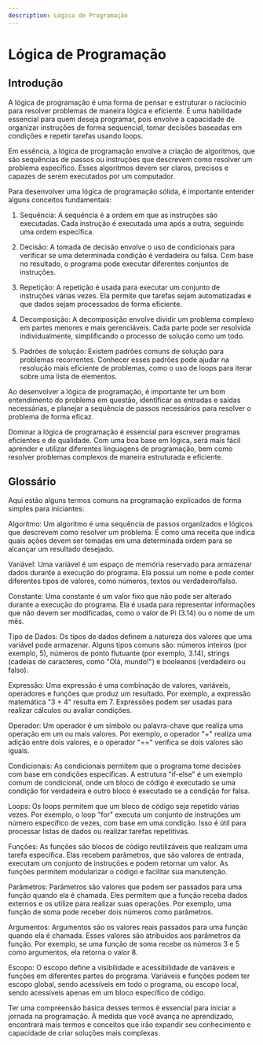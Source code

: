```yaml
---
description: Lógica de Programação
---
```


# Lógica de Programação

## Introdução
A lógica de programação é uma forma de pensar e estruturar o raciocínio para resolver problemas de maneira lógica e eficiente. É uma habilidade essencial para quem deseja programar, pois envolve a capacidade de organizar instruções de forma sequencial, tomar decisões baseadas em condições e repetir tarefas usando loops.

Em essência, a lógica de programação envolve a criação de algoritmos, que são sequências de passos ou instruções que descrevem como resolver um problema específico. Esses algoritmos devem ser claros, precisos e capazes de serem executados por um computador.

Para desenvolver uma lógica de programação sólida, é importante entender alguns conceitos fundamentais:

1. Sequência: A sequência é a ordem em que as instruções são executadas. Cada instrução é executada uma após a outra, seguindo uma ordem específica.

2. Decisão: A tomada de decisão envolve o uso de condicionais para verificar se uma determinada condição é verdadeira ou falsa. Com base no resultado, o programa pode executar diferentes conjuntos de instruções.

3. Repetição: A repetição é usada para executar um conjunto de instruções várias vezes. Ela permite que tarefas sejam automatizadas e que dados sejam processados de forma eficiente.

4. Decomposição: A decomposição envolve dividir um problema complexo em partes menores e mais gerenciáveis. Cada parte pode ser resolvida individualmente, simplificando o processo de solução como um todo.

5. Padrões de solução: Existem padrões comuns de solução para problemas recorrentes. Conhecer esses padrões pode ajudar na resolução mais eficiente de problemas, como o uso de loops para iterar sobre uma lista de elementos.

Ao desenvolver a lógica de programação, é importante ter um bom entendimento do problema em questão, identificar as entradas e saídas necessárias, e planejar a sequência de passos necessários para resolver o problema de forma eficaz.

Dominar a lógica de programação é essencial para escrever programas eficientes e de qualidade. Com uma boa base em lógica, será mais fácil aprender e utilizar diferentes linguagens de programação, bem como resolver problemas complexos de maneira estruturada e eficiente.

## Glossário
Aqui estão alguns termos comuns na programação explicados de forma simples para iniciantes:

Algoritmo: Um algoritmo é uma sequência de passos organizados e lógicos que descrevem como resolver um problema. É como uma receita que indica quais ações devem ser tomadas em uma determinada ordem para se alcançar um resultado desejado.

Variável: Uma variável é um espaço de memória reservado para armazenar dados durante a execução do programa. Ela possui um nome e pode conter diferentes tipos de valores, como números, textos ou verdadeiro/falso.

Constante: Uma constante é um valor fixo que não pode ser alterado durante a execução do programa. Ela é usada para representar informações que não devem ser modificadas, como o valor de Pi (3.14) ou o nome de um mês.

Tipo de Dados: Os tipos de dados definem a natureza dos valores que uma variável pode armazenar. Alguns tipos comuns são: números inteiros (por exemplo, 5), números de ponto flutuante (por exemplo, 3.14), strings (cadeias de caracteres, como "Olá, mundo!") e booleanos (verdadeiro ou falso).

Expressão: Uma expressão é uma combinação de valores, variáveis, operadores e funções que produz um resultado. Por exemplo, a expressão matemática "3 + 4" resulta em 7. Expressões podem ser usadas para realizar cálculos ou avaliar condições.

Operador: Um operador é um símbolo ou palavra-chave que realiza uma operação em um ou mais valores. Por exemplo, o operador "+" realiza uma adição entre dois valores, e o operador "==" verifica se dois valores são iguais.

Condicionais: As condicionais permitem que o programa tome decisões com base em condições específicas. A estrutura "if-else" é um exemplo comum de condicional, onde um bloco de código é executado se uma condição for verdadeira e outro bloco é executado se a condição for falsa.

Loops: Os loops permitem que um bloco de código seja repetido várias vezes. Por exemplo, o loop "for" executa um conjunto de instruções um número específico de vezes, com base em uma condição. Isso é útil para processar listas de dados ou realizar tarefas repetitivas.

Funções: As funções são blocos de código reutilizáveis que realizam uma tarefa específica. Elas recebem parâmetros, que são valores de entrada, executam um conjunto de instruções e podem retornar um valor. As funções permitem modularizar o código e facilitar sua manutenção.

Parâmetros: Parâmetros são valores que podem ser passados para uma função quando ela é chamada. Eles permitem que a função receba dados externos e os utilize para realizar suas operações. Por exemplo, uma função de soma pode receber dois números como parâmetros.

Argumentos: Argumentos são os valores reais passados para uma função quando ela é chamada. Esses valores são atribuídos aos parâmetros da função. Por exemplo, se uma função de soma recebe os números 3 e 5 como argumentos, ela retorna o valor 8.

Escopo: O escopo define a visibilidade e acessibilidade de variáveis e funções em diferentes partes do programa. Variáveis e funções podem ter escopo global, sendo acessíveis em todo o programa, ou escopo local, sendo acessíveis apenas em um bloco específico de código.

Ter uma compreensão básica desses termos é essencial para iniciar a jornada na programação. À medida que você avança no aprendizado, encontrará mais termos e conceitos que irão expandir seu conhecimento e capacidade de criar soluções mais complexas.

